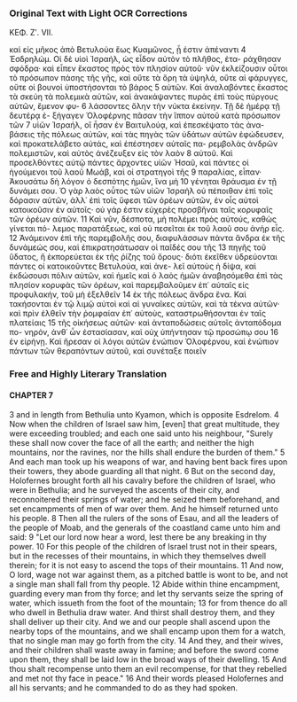 ### Original Text with Light OCR Corrections

ΚΕΦ. Ζʹ. VII.

καὶ εἰς μῆκος ἀπὸ Βετυλούα ἕως Κυαμῶνος, ᾗ ἐστιν ἀπέναντι
4 Ἐσδρηλώμ. Οἱ δὲ υἱοὶ Ἰσραήλ, ὡς εἶδον αὐτὸν τὸ πλῆθος, ἐτα-
ράχθησαν σφόδρα· καὶ εἶπεν ἕκαστος πρὸς τὸν πλησίον αὑτοῦ· νῦν
ἐκλείζουσιν οὗτοι τὸ πρόσωπον πάσης τῆς γῆς, καὶ οὔτε τὰ ὄρη τὰ
ὑψηλά, οὔτε αἱ φάρυγγες, οὔτε οἱ βουνοὶ ὑποστήσονται τὸ βάρος
5 αὐτῶν. Καὶ ἀναλαβόντες ἕκαστος τὰ σκεύη τὰ πολεμικὰ αὑτῶν,
καὶ ἀνακάψαντες πυρὰς ἐπὶ τοὺς πύργους αὑτῶν, ἔμενον φυ-
6 λάσσοντες ὅλην τὴν νύκτα ἐκείνην. Τῇ δὲ ἡμέρᾳ τῇ δευτέρᾳ ἐ-
ξήγαγεν Ὁλοφέρνης πᾶσαν τὴν ἵππον αὑτοῦ κατὰ πρόσωπον τῶν
7 υἱῶν Ἰσραήλ, οἳ ἦσαν ἐν Βαιτυλούᾳ, καὶ ἐπεσκέψατο τὰς ἀνα-
βάσεις τῆς πόλεως αὐτῶν, καὶ τὰς πηγὰς τῶν ὑδάτων αὐτῶν
ἐφώδευσεν, καὶ προκατελάβετο αὐτάς, καὶ ἐπέστησεν αὐταῖς πα-
ρεμβολὰς ἀνδρῶν πολεμιστῶν, καὶ αὐτὸς ἀνέζευξεν εἰς τὸν λαὸν
8 αὑτοῦ. Καὶ προσελθόντες αὐτῷ πάντες ἄρχοντες υἱῶν Ἠσαῦ,
καὶ πάντες οἱ ἡγούμενοι τοῦ λαοῦ Μωάβ, καὶ οἱ στρατηγοὶ τῆς
9 παραλίας, εἶπαν· Ἀκουσάτω δὴ λόγον ὁ δεσπότης ἡμῶν, ἵνα μὴ
10 γένηται θράυσμα ἐν τῇ δυνάμει σου. Ὁ γὰρ λαὸς οὗτος τῶν
υἱῶν Ἰσραὴλ οὐ πέποιθαν ἐπὶ τοῖς δόρασιν αὑτῶν, ἀλλ᾿ ἐπὶ τοῖς
ὕφεσι τῶν ὀρέων αὑτῶν, ἐν οἷς αὐτοὶ κατοικοῦσιν ἐν αὐτοῖς· οὐ
γάρ ἐστιν εὐχερὲς προσβῆναι ταῖς κορυφαῖς τῶν ὀρέων αὑτῶν.
11 Καὶ νῦν, δέσποτα, μὴ πολέμει πρὸς αὐτούς, καθὼς γίνεται πό-
λεμος παρατάξεως, καὶ οὐ πεσεῖται ἐκ τοῦ λαοῦ σου ἀνὴρ εἷς.
12 Ἀνάμεινον ἐπὶ τῆς παρεμβολῆς σου, διαφυλάσσων πάντα ἄνδρα
ἐκ τῆς δυνάμεώς σου, καὶ ἐπικρατησάτωσαν οἱ παῖδές σου τῆς
13 πηγῆς τοῦ ὕδατος, ἣ ἐκπορεύεται ἐκ τῆς ῥίζης τοῦ ὄρους· διότι
ἐκεῖθεν ὑδρεύονται πάντες οἱ κατοικοῦντες Βετυλούα, καὶ ἀνε-
λεῖ αὐτοὺς ἡ δίψα, καὶ ἐκδώσουσι πόλιν αὐτῶν, καὶ ἡμεῖς καὶ
ὁ λαὸς ἡμῶν ἀναβησόμεθα ἐπὶ τὰς πλησίον κορυφὰς τῶν ὀρέων,
καὶ παρεμβαλοῦμεν ἐπ᾿ αὐταῖς εἰς προφυλακήν, τοῦ μὴ ἐξελθεῖν
14 ἐκ τῆς πόλεως ἄνδρα ἕνα. Καὶ τακήσονται ἐν τῷ λιμῷ αὐτοὶ
καὶ αἱ γυναῖκες αὐτῶν, καὶ τὰ τέκνα αὐτῶν· καὶ πρὶν ἐλθεῖν
τὴν ῥομφαίαν ἐπ᾿ αὐτοὺς, καταστρωθήσονται ἐν ταῖς πλατείαις
15 τῆς οἰκήσεως αὐτῶν· καὶ ἀνταποδώσεις αὐτοῖς ἀνταπόδομα πο-
νηρόν, ἀνθ᾿ ὧν ἐστασίασαν, καὶ οὐχ ὑπήντησαν τῷ προσώπῳ σου
16 ἐν εἰρήνῃ. Καὶ ἤρεσαν οἱ λόγοι αὐτῶν ἐνώπιον Ὁλοφέρνου, καὶ
ἐνώπιον πάντων τῶν θεραπόντων αὐτοῦ, καὶ συνέταξε ποιεῖν

### Free and Highly Literary Translation

#### CHAPTER 7

3 and in length from Bethulia unto Kyamon, which is opposite Esdrelom.
4 Now when the children of Israel saw him, [even] that great multitude, they were exceeding troubled; and each one said unto his neighbour, "Surely these shall now cover the face of all the earth; and neither the high mountains, nor the ravines, nor the hills shall endure the burden of them."
5 And each man took up his weapons of war, and having bent back fires upon their towers, they abode guarding all that night.
6 But on the second day, Holofernes brought forth all his cavalry before the children of Israel, who were in Bethulia; and he surveyed the ascents of their city, and reconnoitered their springs of water; and he seized them beforehand, and set encampments of men of war over them. And he himself returned unto his people.
8 Then all the rulers of the sons of Esau, and all the leaders of the people of Moab, and the generals of the coastland came unto him and said:
9 "Let our lord now hear a word, lest there be any breaking in thy power.
10 For this people of the children of Israel trust not in their spears, but in the recesses of their mountains, in which they themselves dwell therein; for it is not easy to ascend the tops of their mountains.
11 And now, O lord, wage not war against them, as a pitched battle is wont to be, and not a single man shall fall from thy people.
12 Abide within thine encampment, guarding every man from thy force; and let thy servants seize the spring of water, which issueth from the foot of the mountain;
13 for from thence do all who dwell in Bethulia draw water. And thirst shall destroy them, and they shall deliver up their city. And we and our people shall ascend upon the nearby tops of the mountains, and we shall encamp upon them for a watch, that no single man may go forth from the city.
14 And they, and their wives, and their children shall waste away in famine; and before the sword come upon them, they shall be laid low in the broad ways of their dwelling.
15 And thou shalt recompense unto them an evil recompense, for that they rebelled and met not thy face in peace."
16 And their words pleased Holofernes and all his servants; and he commanded to do as they had spoken.